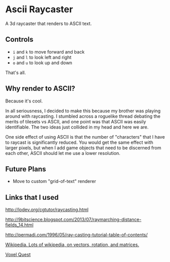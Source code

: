 # Ascii Raycaster

A 3d raycaster that renders to ASCII text.

## Controls

- `i` and `k` to move forward and back
- `j` and `l` to look left and right
- `o` and `u` to look up and down

That's all.

## Why render to ASCII?

Because it's cool.

In all seriousness, I decided to make this because my brother was playing around
with raycasting. I stumbled across a roguelike thread debating the merits of
tilesets vs ASCII, and one point was that ASCII was easily identifiable. The two
ideas just collided in my head and here we are.

One side effect of using ASCII is that the number of "characters" that I have to
raycast is significantly reduced. You would get the same effect with larger
pixels, but when I add game objects that need to be discerned from each other,
ASCII should let me use a lower resolution.

## Future Plans

- Move to custom "grid-of-text" renderer

## Links that I used

<http://lodev.org/cgtutor/raycasting.html>

<http://9bitscience.blogspot.com/2013/07/raymarching-distance-fields_14.html>

<http://permadi.com/1996/05/ray-casting-tutorial-table-of-contents/>

[Wikipedia. Lots of wikipedia, on vectors, rotation, and matrices.](https://en.wikipedia.org/)

[Voxel Quest][voxel-quest]

[voxel-quest]: http://www.voxelquest.com/

